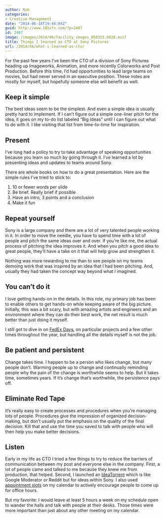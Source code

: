 ```yaml
---
author: Rob
categories:
- Creative Management
date: "2014-06-18T19:46:04Z"
guid: http://www.185vfx.com/?p=2487
id: 2487
image: /images/2014/06/facility_images_050315.0028.avif
title: Things I learned as CTO at Sony Pictures
url: /2014/06/what-i-learned-as-cto/
---
```


For the past few years I’ve been the CTO of a division of Sony Pictures heading up Imageworks, Animation, and more recently Colorworks and Post Production. Before this time, I’d had opportunities to lead large teams on movies, but had never served in an executive position. These notes are mostly for myself, but hopefully someone else will benefit as well.

## Keep it simple

The best ideas seem to be the simplest. And even a simple idea is usually pretty hard to implement. If I can’t figure out a simple one-liner pitch for the idea, it goes on my to-do list labeled “Big Ideas” until I can figure out what to do with it. I like visiting that list from time-to-time for inspiration.

## Present

I’ve long had a policy to try to take advantage of speaking opportunities because you learn so much by going through it. I’ve learned a lot by presenting ideas and updates to teams around Sony.

There are whole books on how to do a great presentation. Here are the simple rules I’ve tried to stick to:

1. 10 or fewer words per slide
2. Be brief. Really brief if possible
3. Have an intro, 3 points and a conclusion
4. Make it fun

## Repeat yourself

Sony is a large company and there are a lot of very talented people working in it. In order to move the needle, you have to spend time with a lot of people and pitch the same ideas over and over. If you’re like me, the actual process of pitching the idea improves it. And when you pitch a good idea to great people, they’ll have a take on it that will help grow and strengthen it.

Nothing was more rewarding to me than to see people on my teams demoing work that was inspired by an idea that I had been pitching. And, usually they had taken the concept way beyond what I imagined.

## You can’t do it

I love getting hands-on in the details. In this role, my primary job has been to enable others to get hands-on while keeping aware of the big picture. Initially, this was a bit scary, but with amazing artists and engineers and an environment where they can do their best work, the net result is much better than just doing it myself.

I still got to dive in on [FedEx Days](https://www.atlassian.com/company/about/shipit), on particular projects and a few other times throughout the year, but handling all the details myself is not the job.

## Be patient and persistent

Change takes time. I happen to be a person who likes change, but many people don’t. Warming people up to change and continually reminding people why the pain of the change is worthwhile seems to help. But it takes time, sometimes years. If it’s change that’s worthwhile, the persistence pays off.

## Eliminate Red Tape

It’s really easy to create processes and procedures when you’re managing lots of people. Procedures give the impression of organized decision-making, but don’t usually put the emphasis on the quality of the final decision. Kill that and use the time you saved to talk with people who will then help you make better decisions.

## Listen

Early in my life as CTO I tried a few things to try to reduce the barriers of communication between my post and everyone else in the company. First, a lot of people came and talked to me because they knew me from production, that helped. Second, I launched an [IdeaTorrent](https://www.drupal.org/project/ideatorrent) which is like Google Moderator or Reddit but for ideas within Sony. I also used [appointment slots](http://gmailblog.blogspot.com/2011/06/introducing-appointment-slots-in-google.html) on my calendar to actively encourage people to come up for office hours.

But my favorite: I would leave at least 5 hours a week on my schedule open to wander the halls and talk with people at their desks. Those times were more important than just about any other meeting on my calendar.